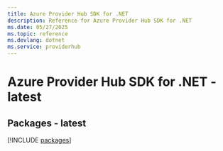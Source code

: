 ```yaml
---
title: Azure Provider Hub SDK for .NET
description: Reference for Azure Provider Hub SDK for .NET
ms.date: 05/27/2025
ms.topic: reference
ms.devlang: dotnet
ms.service: providerhub
---
```

# Azure Provider Hub SDK for .NET - latest
## Packages - latest
[!INCLUDE [packages](provider-hub-index.md)]